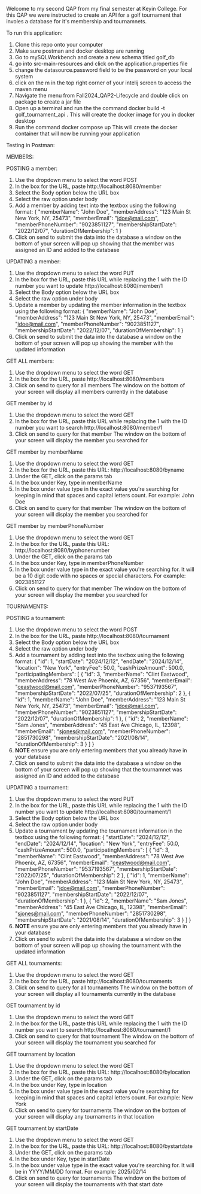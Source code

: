 Welcome to my second QAP from my final semester at Keyin College. For this QAP we were instructed to create an API for a golf tournament that involes a database for it's membership and tournamnets.

To run this application:

1. Clone this repo onto your computer
2. Make sure postman and docker desktop are running
3. Go to mySQLWorkbench and create a new schema titled golf_db
4. go into src-main-resources and click on the application.properties file
5. change the datasource.password field to be the password on your local system
6. click on the m in the top right corner of your intelij screen to access the maven menu
7. Navigate the menu from Fall2024_QAP2-Lifecycle and double click on package to create a jar file
8. Open up a terminal and run the the command docker build -t golf_tournament_api .
   This will create the docker image for you in docker desktop
9. Run the command docker compose up
   This will create the docker container that will now be running your application



Testing in Postman:

MEMBERS:

POSTING a member:

1. Use the dropdown menu to select the word POST
2. In the box for the URL, paste http://localhost:8080/member
3. Select the Body option below the URL box
4. Select the raw option under body
5. Add a member by adding text into the textbox using the following format:
   {
        "memberName": "John Doe",
        "memberAddress": "123 Main St New York, NY, 25473",
        "memberEmail": "jdoe@mail.com",
        "memberPhoneNumber": "9023851127",
        "membershipStartDate": "2022/12/07",
        "durationOfMembership": 1
    }
6. Click on send to submit the data into the database
   a window on the bottom of your screen will pop up showing that the member was assigned an ID and added to the database


UPDATING a member:

1. Use the dropdown menu to select the word PUT
2. In the box for the URL, paste this URL while replacing the 1 with the ID number you want to update http://localhost:8080/member/1
3. Select the Body option below the URL box
4. Select the raw option under body
5. Update a member by updating the member information in the textbox using the following format:
    {
        "memberName": "John Doe",
        "memberAddress": "123 Main St New York, NY, 25473",
        "memberEmail": "jdoe@mail.com",
        "memberPhoneNumber": "9023851127",
        "membershipStartDate": "2022/12/07",
        "durationOfMembership": 1
    }
7. Click on send to submit the data into the database
   a window on the bottom of your screen will pop up showing the member with the updated information



GET ALL members:

1. Use the dropdown menu to select the word GET
2. In the box for the URL, paste http://localhost:8080/members
3. Click on send to query for all members
   The window on the bottom of your screen will display all members currently in the database

   

GET member by id

1. Use the dropdown menu to select the word GET
2. In the box for the URL, paste this URL while replacing the 1 with the ID number you want to search http://localhost:8080/member/1
3. Click on send to query for that member
   The window on the bottom of your screen will display the member you searched for
   

GET member by memberName

1. Use the dropdown menu to select the word GET
2. In the box for the URL, paste this URL: http://localhost:8080/byname
3. Under the GET, click on the params tab
4. In the box under Key, type in memberName
5. In the box under value type in the exact value you're searching for keeping in mind that spaces and capital letters count. For example: John Doe
6. Click on send to query for that member
   The window on the bottom of your screen will display the member you searched for
   

GET member by memberPhoneNumber

1. Use the dropdown menu to select the word GET
2. In the box for the URL, paste this URL: http://localhost:8080/byphonenumber
3. Under the GET, click on the params tab
4. In the box under Key, type in memberPhoneNumber
5. In the box under value type in the exact value you're searching for. It will be a 10 digit code with no spaces or special characters. For example: 9023851127
6. Click on send to query for that member
   The window on the bottom of your screen will display the member you searched for



TOURNAMENTS:



POSTING a tournament:

1. Use the dropdown menu to select the word POST
2. In the box for the URL, paste http://localhost:8080/tournament
3. Select the Body option below the URL box
4. Select the raw option under body
5. Add a tournament by adding text into the textbox using the following format:
    {
        "id": 1,
        "startDate": "2024/12/12",
        "endDate": "2024/12/14",
        "location": "New York",
        "entryFee": 50.0,
        "cashPrizeAmount": 500.0,
        "participatingMembers": [
            {
                "id": 3,
                "memberName": "Clint Eastwood",
                "memberAddress": "78 West Ave Phoenix, AZ, 67356",
                "memberEmail": "ceastwood@mail.com",
                "memberPhoneNumber": "9537193567",
                "membershipStartDate": "2022/07/25",
                "durationOfMembership": 2
            },
            {
                "id": 1,
                "memberName": "John Doe",
                "memberAddress": "123 Main St New York, NY, 25473",
                "memberEmail": "jdoe@mail.com",
                "memberPhoneNumber": "9023851127",
                "membershipStartDate": "2022/12/07",
                "durationOfMembership": 1
            },
            {
                "id": 2,
                "memberName": "Sam Jones",
                "memberAddress": "45 East Ave Chicago, IL, 12398",
                "memberEmail": "sjones@mail.com",
                "memberPhoneNumber": "2851730298",
                "membershipStartDate": "2021/08/14",
                "durationOfMembership": 3
            }
        ]
    }
6. **NOTE** ensure you are only entering members that you already have in your database
7. Click on send to submit the data into the database
   a window on the bottom of your screen will pop up showing that the tournamnet was assigned an ID and added to the database


UPDATING a tournament:

1. Use the dropdown menu to select the word PUT
2. In the box for the URL, paste this URL while replacing the 1 with the ID number you want to update http://localhost:8080/tournament/1
3. Select the Body option below the URL box
4. Select the raw option under body
5. Update a tournament by updating the tournament information in the textbox using the following format:
    {
        "startDate": "2024/12/12",
        "endDate": "2024/12/14",
        "location": "New York",
        "entryFee": 50.0,
        "cashPrizeAmount": 500.0,
        "participatingMembers": [
            {
                "id": 3,
                "memberName": "Clint Eastwood",
                "memberAddress": "78 West Ave Phoenix, AZ, 67356",
                "memberEmail": "ceastwood@mail.com",
                "memberPhoneNumber": "9537193567",
                "membershipStartDate": "2022/07/25",
                "durationOfMembership": 2
            },
            {
                "id": 1,
                "memberName": "John Doe",
                "memberAddress": "123 Main St New York, NY, 25473",
                "memberEmail": "jdoe@mail.com",
                "memberPhoneNumber": "9023851127",
                "membershipStartDate": "2022/12/07",
                "durationOfMembership": 1
            },
            {
                "id": 2,
                "memberName": "Sam Jones",
                "memberAddress": "45 East Ave Chicago, IL, 12398",
                "memberEmail": "sjones@mail.com",
                "memberPhoneNumber": "2851730298",
                "membershipStartDate": "2021/08/14",
                "durationOfMembership": 3
            }
        ]
    }
6. **NOTE** ensure you are only entering members that you already have in your database
7. Click on send to submit the data into the database
   a window on the bottom of your screen will pop up showing the tournament with the updated information


GET ALL tournaments:

1. Use the dropdown menu to select the word GET
2. In the box for the URL, paste http://localhost:8080/tournaments
3. Click on send to query for all tournaments
   The window on the bottom of your screen will display all tournaments currently in the database


GET tournament by id

1. Use the dropdown menu to select the word GET
2. In the box for the URL, paste this URL while replacing the 1 with the ID number you want to search http://localhost:8080/tournament/1
3. Click on send to query for that tournament
   The window on the bottom of your screen will display the tournament you searched for


GET tournament by location

1. Use the dropdown menu to select the word GET
2. In the box for the URL, paste this URL: http://localhost:8080/bylocation
3. Under the GET, click on the params tab
4. In the box under Key, type in location
5. In the box under value type in the exact value you're searching for keeping in mind that spaces and capital letters count. For example: New York
6. Click on send to query for tournaments
   The window on the bottom of your screen will display any tournaments in that location


GET tournament by startDate

1. Use the dropdown menu to select the word GET
2. In the box for the URL, paste this URL: http://localhost:8080/bystartdate
3. Under the GET, click on the params tab
4. In the box under Key, type in startDate
5. In the box under value type in the exact value you're searching for. It will be in YYYY/MM/DD format. For example: 2025/02/14
6. Click on send to query for tournaments
   The window on the bottom of your screen will display the tournaments with that start date





